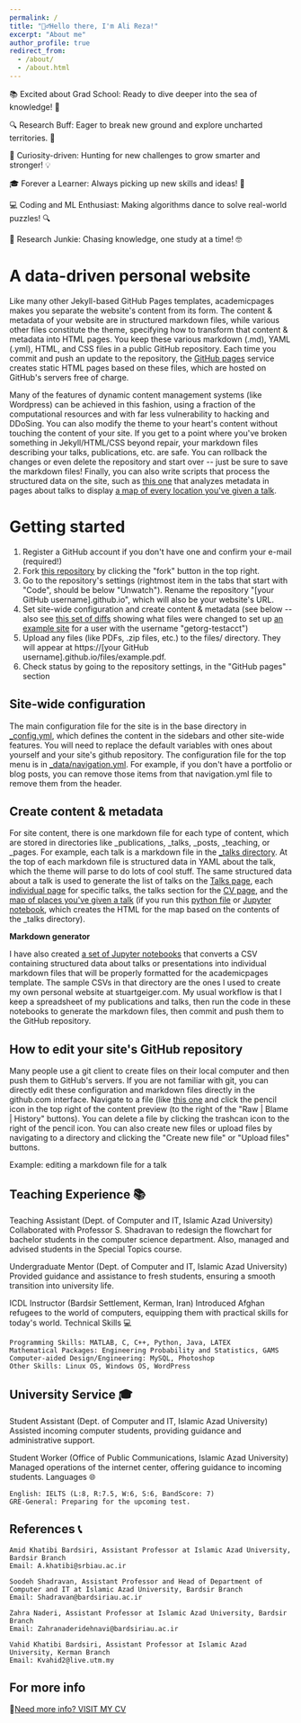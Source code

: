 ```yaml
---
permalink: /
title: "🙋‍♂️Hello there, I'm Ali Reza!"
excerpt: "About me"
author_profile: true
redirect_from: 
  - /about/
  - /about.html
---
```


📚 Excited about Grad School: Ready to dive deeper into the sea of knowledge! 🚀

🔍 Research Buff: Eager to break new ground and explore uncharted territories. 🌟

🌱 Curiosity-driven: Hunting for new challenges to grow smarter and stronger! 💡

🎓 Forever a Learner: Always picking up new skills and ideas! 🌱

💻 Coding and ML Enthusiast: Making algorithms dance to solve real-world puzzles! 🔍

🔬 Research Junkie: Chasing knowledge, one study at a time! 🤓


A data-driven personal website
======
Like many other Jekyll-based GitHub Pages templates, academicpages makes you separate the website's content from its form. The content & metadata of your website are in structured markdown files, while various other files constitute the theme, specifying how to transform that content & metadata into HTML pages. You keep these various markdown (.md), YAML (.yml), HTML, and CSS files in a public GitHub repository. Each time you commit and push an update to the repository, the [GitHub pages](https://pages.github.com/) service creates static HTML pages based on these files, which are hosted on GitHub's servers free of charge.

Many of the features of dynamic content management systems (like Wordpress) can be achieved in this fashion, using a fraction of the computational resources and with far less vulnerability to hacking and DDoSing. You can also modify the theme to your heart's content without touching the content of your site. If you get to a point where you've broken something in Jekyll/HTML/CSS beyond repair, your markdown files describing your talks, publications, etc. are safe. You can rollback the changes or even delete the repository and start over -- just be sure to save the markdown files! Finally, you can also write scripts that process the structured data on the site, such as [this one](https://github.com/academicpages/academicpages.github.io/blob/master/talkmap.ipynb) that analyzes metadata in pages about talks to display [a map of every location you've given a talk](https://academicpages.github.io/talkmap.html).

Getting started
======
1. Register a GitHub account if you don't have one and confirm your e-mail (required!)
1. Fork [this repository](https://github.com/academicpages/academicpages.github.io) by clicking the "fork" button in the top right. 
1. Go to the repository's settings (rightmost item in the tabs that start with "Code", should be below "Unwatch"). Rename the repository "[your GitHub username].github.io", which will also be your website's URL.
1. Set site-wide configuration and create content & metadata (see below -- also see [this set of diffs](http://archive.is/3TPas) showing what files were changed to set up [an example site](https://getorg-testacct.github.io) for a user with the username "getorg-testacct")
1. Upload any files (like PDFs, .zip files, etc.) to the files/ directory. They will appear at https://[your GitHub username].github.io/files/example.pdf.  
1. Check status by going to the repository settings, in the "GitHub pages" section

Site-wide configuration
------
The main configuration file for the site is in the base directory in [_config.yml](https://github.com/academicpages/academicpages.github.io/blob/master/_config.yml), which defines the content in the sidebars and other site-wide features. You will need to replace the default variables with ones about yourself and your site's github repository. The configuration file for the top menu is in [_data/navigation.yml](https://github.com/academicpages/academicpages.github.io/blob/master/_data/navigation.yml). For example, if you don't have a portfolio or blog posts, you can remove those items from that navigation.yml file to remove them from the header. 

Create content & metadata
------
For site content, there is one markdown file for each type of content, which are stored in directories like _publications, _talks, _posts, _teaching, or _pages. For example, each talk is a markdown file in the [_talks directory](https://github.com/academicpages/academicpages.github.io/tree/master/_talks). At the top of each markdown file is structured data in YAML about the talk, which the theme will parse to do lots of cool stuff. The same structured data about a talk is used to generate the list of talks on the [Talks page](https://academicpages.github.io/talks), each [individual page](https://academicpages.github.io/talks/2012-03-01-talk-1) for specific talks, the talks section for the [CV page](https://academicpages.github.io/cv), and the [map of places you've given a talk](https://academicpages.github.io/talkmap.html) (if you run this [python file](https://github.com/academicpages/academicpages.github.io/blob/master/talkmap.py) or [Jupyter notebook](https://github.com/academicpages/academicpages.github.io/blob/master/talkmap.ipynb), which creates the HTML for the map based on the contents of the _talks directory).

**Markdown generator**

I have also created [a set of Jupyter notebooks](https://github.com/academicpages/academicpages.github.io/tree/master/markdown_generator
) that converts a CSV containing structured data about talks or presentations into individual markdown files that will be properly formatted for the academicpages template. The sample CSVs in that directory are the ones I used to create my own personal website at stuartgeiger.com. My usual workflow is that I keep a spreadsheet of my publications and talks, then run the code in these notebooks to generate the markdown files, then commit and push them to the GitHub repository.

How to edit your site's GitHub repository
------
Many people use a git client to create files on their local computer and then push them to GitHub's servers. If you are not familiar with git, you can directly edit these configuration and markdown files directly in the github.com interface. Navigate to a file (like [this one](https://github.com/academicpages/academicpages.github.io/blob/master/_talks/2012-03-01-talk-1.md) and click the pencil icon in the top right of the content preview (to the right of the "Raw | Blame | History" buttons). You can delete a file by clicking the trashcan icon to the right of the pencil icon. You can also create new files or upload files by navigating to a directory and clicking the "Create new file" or "Upload files" buttons. 

Example: editing a markdown file for a talk



Teaching Experience 📚
------

Teaching Assistant (Dept. of Computer and IT, Islamic Azad University)
Collaborated with Professor S. Shadravan to redesign the flowchart for bachelor students in the computer science department. Also, managed and advised students in the Special Topics course.

Undergraduate Mentor (Dept. of Computer and IT, Islamic Azad University)
Provided guidance and assistance to fresh students, ensuring a smooth transition into university life.

ICDL Instructor (Bardsir Settlement, Kerman, Iran)
Introduced Afghan refugees to the world of computers, equipping them with practical skills for today's world.
Technical Skills 💻

    Programming Skills: MATLAB, C, C++, Python, Java, LATEX
    Mathematical Packages: Engineering Probability and Statistics, GAMS
    Computer-aided Design/Engineering: MySQL, Photoshop
    Other Skills: Linux OS, Windows OS, WordPress

University Service 🎓
------

Student Assistant (Dept. of Computer and IT, Islamic Azad University)
Assisted incoming computer students, providing guidance and administrative support.

Student Worker (Office of Public Communications, Islamic Azad University)
Managed operations of the internet center, offering guidance to incoming students.
Languages 🌐

    English: IELTS (L:8, R:7.5, W:6, S:6, BandScore: 7)
    GRE-General: Preparing for the upcoming test.

References 📞
------
    Amid Khatibi Bardsiri, Assistant Professor at Islamic Azad University, Bardsir Branch
    Email: A.khatibi@srbiau.ac.ir

    Soodeh Shadravan, Assistant Professor and Head of Department of Computer and IT at Islamic Azad University, Bardsir Branch
    Email: Shadravan@bardsiriau.ac.ir

    Zahra Naderi, Assistant Professor at Islamic Azad University, Bardsir Branch
    Email: Zahranaderidehnavi@bardsiriau.ac.ir

    Vahid Khatibi Bardsiri, Assistant Professor at Islamic Azad University, Kerman Branch
    Email: Kvahid2@live.utm.my

For more info
------
📜[Need more info? VISIT MY CV](https://alirezarahimi1393.github.io/files/Resume.pdf)
